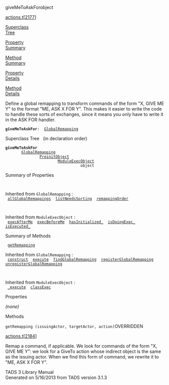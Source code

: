 ---
---
<span class="title">giveMeToAskFor</span><span class="type">object</span>

[actions.t](../file/actions.t.html)\[[2177](../source/actions.t.html#2177)\]

[Superclass  
Tree](#_SuperClassTree_)

[Property  
Summary](#_PropSummary_)

[Method  
Summary](#_MethodSummary_)

[Property  
Details](#_Properties_)

[Method  
Details](#_Methods_)

<div class="fdesc">

Define a global remapping to transform commands of the form "X, GIVE ME
Y" to the format "ME, ASK X FOR Y". This makes it easier to write the
code to handle these sorts of exchanges, since it means you only have to
write it in the ASK FOR handler.

**`giveMeToAskFor`**` :   `[`GlobalRemapping`](../object/GlobalRemapping.html)

</div>

<span id="_SuperClassTree_"></span>

<div class="mjhd">

<span class="hdln">Superclass Tree</span>   (in declaration order)

</div>

**`giveMeToAskFor`**  
`         `[`GlobalRemapping`](../object/GlobalRemapping.html)  
`                 `[`PreinitObject`](../object/PreinitObject.html)  
`                         `[`ModuleExecObject`](../object/ModuleExecObject.html)  
`                                 object`  
<span id="_PropSummary_"></span>

<div class="mjhd">

<span class="hdln">Summary of Properties</span>  

</div>

` `

Inherited from `GlobalRemapping` :  
` `[`allGlobalRemappings`](../object/GlobalRemapping.html#allGlobalRemappings)`  `[`listNeedsSorting`](../object/GlobalRemapping.html#listNeedsSorting)`  `[`remappingOrder`](../object/GlobalRemapping.html#remappingOrder)`  `

` `

Inherited from `ModuleExecObject` :  
` `[`execAfterMe`](../object/ModuleExecObject.html#execAfterMe)`  `[`execBeforeMe`](../object/ModuleExecObject.html#execBeforeMe)`  `[`hasInitialized_`](../object/ModuleExecObject.html#hasInitialized_)`  `[`isDoingExec_`](../object/ModuleExecObject.html#isDoingExec_)`  `[`isExecuted_`](../object/ModuleExecObject.html#isExecuted_)`  `

<span id="_MethodSummary_"></span>

<div class="mjhd">

<span class="hdln">Summary of Methods</span>  

</div>

` `[`getRemapping`](#getRemapping)`  `

Inherited from `GlobalRemapping` :  
` `[`construct`](../object/GlobalRemapping.html#construct)`  `[`execute`](../object/GlobalRemapping.html#execute)`  `[`findGlobalRemapping`](../object/GlobalRemapping.html#findGlobalRemapping)`  `[`registerGlobalRemapping`](../object/GlobalRemapping.html#registerGlobalRemapping)`  `[`unregisterGlobalRemapping`](../object/GlobalRemapping.html#unregisterGlobalRemapping)`  `

` `

Inherited from `ModuleExecObject` :  
` `[`_execute`](../object/ModuleExecObject.html#_execute)`  `[`classExec`](../object/ModuleExecObject.html#classExec)`  `

<span id="_Properties_"></span>

<div class="mjhd">

<span class="hdln">Properties</span>  

</div>

*(none)* <span id="_Methods_"></span>

<div class="mjhd">

<span class="hdln">Methods</span>  

</div>

<span id="getRemapping"></span>

`getRemapping (issuingActor, targetActor, action)`<span class="rem">OVERRIDDEN</span>

[actions.t](../file/actions.t.html)\[[2184](../source/actions.t.html#2184)\]

<div class="desc">

Remap a command, if applicable. We look for commands of the form "X,
GIVE ME Y": we look for a GiveTo action whose indirect object is the
same as the issuing actor. When we find this form of command, we rewrite
it to "ME, ASK X FOR Y".

</div>

<div class="ftr">

TADS 3 Library Manual  
Generated on 5/16/2013 from TADS version 3.1.3

</div>
